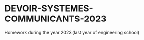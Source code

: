 # DEVOIR-SYSTEMES-COMMUNICANTS-2023
Homework during the year 2023 (last year of engineering school)
